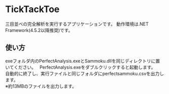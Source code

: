 # TickTackToe
三目並べの完全解析を実行するアプリケーションです。
動作環境は.NET Framework(4.5.2以降推奨)です。

## 使い方
exeフォルダ内のPerfectAnalysis.exeとSammoku.dllを同じディレクトリに置いてください。  
PerfectAnalysis.exeをダブルクリックすると起動します。  
自動的に終了し、実行ファイルと同じフォルダにperfectsammoku.csvを出力します。  
※約13MBのファイルを出力します。  

